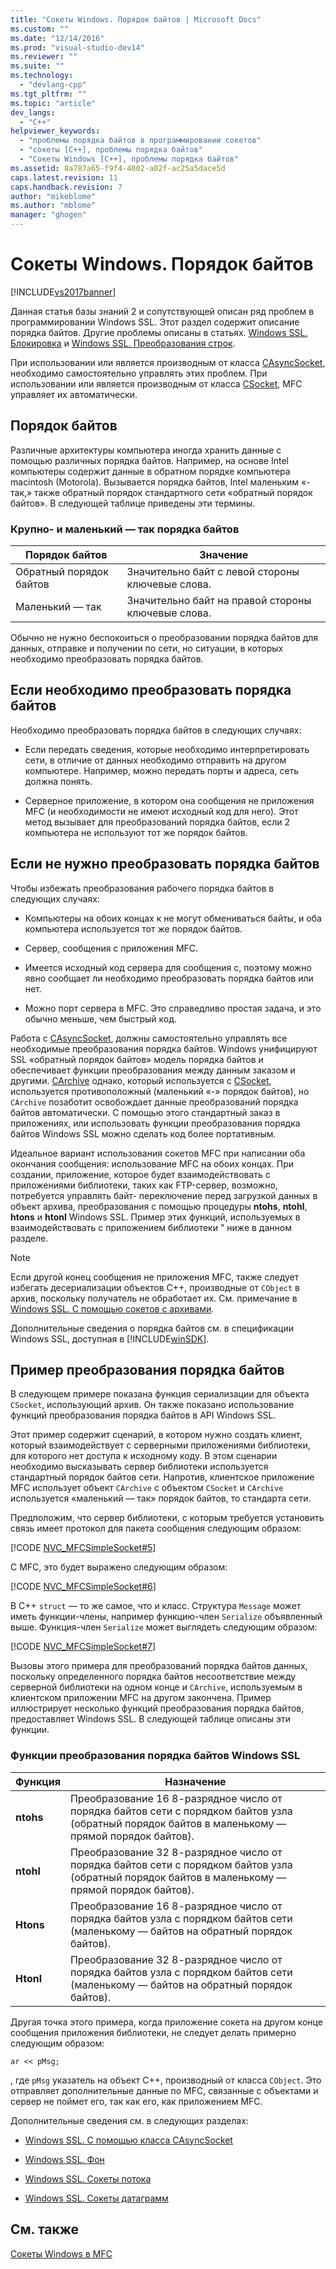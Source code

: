 ```yaml
---
title: "Сокеты Windows. Порядок байтов | Microsoft Docs"
ms.custom: ""
ms.date: "12/14/2016"
ms.prod: "visual-studio-dev14"
ms.reviewer: ""
ms.suite: ""
ms.technology: 
  - "devlang-cpp"
ms.tgt_pltfrm: ""
ms.topic: "article"
dev_langs: 
  - "C++"
helpviewer_keywords: 
  - "проблемы порядка байтов в программировании сокетов"
  - "сокеты [C++], проблемы порядка байтов"
  - "Сокеты Windows [C++], проблемы порядка байтов"
ms.assetid: 8a787a65-f9f4-4002-a02f-ac25a5dace5d
caps.latest.revision: 11
caps.handback.revision: 7
author: "mikeblome"
ms.author: "mblome"
manager: "ghogen"
---
```

# Сокеты Windows. Порядок байтов
[!INCLUDE[vs2017banner](../assembler/inline/includes/vs2017banner.md)]

Данная статья базы знаний 2 и сопутствующей описан ряд проблем в программировании Windows SSL.  Этот раздел содержит описание порядка байтов.  Другие проблемы описаны в статьях. [Windows SSL. Блокировка](../Topic/Windows%20Sockets:%20Blocking.md) и [Windows SSL. Преобразования строк](../mfc/windows-sockets-converting-strings.md).  
  
 При использовании или является производным от класса [CAsyncSocket](../Topic/CAsyncSocket%20Class.md), необходимо самостоятельно управлять этих проблем.  При использовании или является производным от класса [CSocket](../mfc/reference/csocket-class.md), MFC управляет их автоматически.  
  
## Порядок байтов  
 Различные архитектуры компьютера иногда хранить данные с помощью различных порядка байтов.  Например, на основе Intel компьютеры содержит данные в обратном порядке компьютера macintosh \(Motorola\).  Вызывается порядка байтов, Intel маленьким «\- так,» также обратный порядок стандартного сети «обратный порядок байтов».  В следующей таблице приведены эти термины.  
  
### Крупно\- и маленький — так порядка байтов  
  
|Порядок байтов|Значение|  
|--------------------|--------------|  
|Обратный порядок байтов|Значительно байт с левой стороны ключевые слова.|  
|Маленький — так|Значительно байт на правой стороны ключевые слова.|  
  
 Обычно не нужно беспокоиться о преобразовании порядка байтов для данных, отправке и получении по сети, но ситуации, в которых необходимо преобразовать порядка байтов.  
  
## Если необходимо преобразовать порядка байтов  
 Необходимо преобразовать порядка байтов в следующих случаях:  
  
-   Если передать сведения, которые необходимо интерпретировать сети, в отличие от данных необходимо отправить на другом компьютере.  Например, можно передать порты и адреса, сеть должна понять.  
  
-   Серверное приложение, в котором она сообщения не приложения MFC \(и необходимости не имеют исходный код для него\).  Этот метод вызывает для преобразований порядка байтов, если 2 компьютера не используют тот же порядок байтов.  
  
## Если не нужно преобразовать порядка байтов  
 Чтобы избежать преобразования рабочего порядка байтов в следующих случаях:  
  
-   Компьютеры на обоих концах к не могут обмениваться байты, и оба компьютера используется тот же порядок байтов.  
  
-   Сервер, сообщения с приложения MFC.  
  
-   Имеется исходный код сервера для сообщения с, поэтому можно явно сообщает ли необходимо преобразовать порядка байтов или нет.  
  
-   Можно порт сервера в MFC.  Это справедливо простая задача, и это обычно меньше, чем быстрый код.  
  
 Работа с [CAsyncSocket](../Topic/CAsyncSocket%20Class.md), должны самостоятельно управлять все необходимые преобразования порядка байтов.  Windows унифицируют SSL «обратный порядок байтов» модель порядка байтов и обеспечивает функции преобразования между данным заказом и другими.  [CArchive](../mfc/reference/carchive-class.md) однако, который используется с [CSocket](../mfc/reference/csocket-class.md), используется противоположный \(маленький «\-» порядок байтов\), но `CArchive` позаботит освобождает данные преобразований порядка байтов автоматически.  С помощью этого стандартный заказ в приложениях, или использовать функции преобразования порядка байтов Windows SSL можно сделать код более портативным.  
  
 Идеальное вариант использования сокетов MFC при написании оба окончания сообщения: использование MFC на обоих концах.  При создании, приложение, которое будет взаимодействовать с приложениями библиотеки, таких как FTP\-сервер, возможно, потребуется управлять байт\- переключение перед загрузкой данных в объект архива, преобразования с помощью процедуры **ntohs**, **ntohl**, **htons** и **htonl** Windows SSL.  Пример этих функций, используемых в взаимодействовать с приложением библиотеки " ниже в данном разделе.  
  
> [!NOTE]
>  Если другой конец сообщения не приложения MFC, также следует избегать десериализации объектов C\+\+, производные от `CObject` в архив, поскольку получатель не обработает их.  См. примечание в [Windows SSL. С помощью сокетов с архивами](../mfc/windows-sockets-using-sockets-with-archives.md).  
  
 Дополнительные сведения о порядка байтов см. в спецификации Windows SSL, доступная в [!INCLUDE[winSDK](../atl/includes/winsdk_md.md)].  
  
## Пример преобразования порядка байтов  
 В следующем примере показана функция сериализации для объекта `CSocket`, использующий архив.  Он также показано использование функций преобразования порядка байтов в API Windows SSL.  
  
 Этот пример содержит сценарий, в котором нужно создать клиент, который взаимодействует с серверными приложениями библиотеки, для которого нет доступа к исходному коду.  В этом сценарии необходимо высказывать сервер библиотеки используется стандартный порядок байтов сети.  Напротив, клиентское приложение MFC использует объект `CArchive` с объектом `CSocket` и `CArchive` используется «маленький — так» порядок байтов, то стандарта сети.  
  
 Предположим, что сервер библиотеки, с которым требуется установить связь имеет протокол для пакета сообщения следующим образом:  
  
 [!CODE [NVC_MFCSimpleSocket#5](../CodeSnippet/VS_Snippets_Cpp/NVC_MFCSimpleSocket#5)]  
  
 С MFC, это будет выражено следующим образом:  
  
 [!CODE [NVC_MFCSimpleSocket#6](../CodeSnippet/VS_Snippets_Cpp/NVC_MFCSimpleSocket#6)]  
  
 В C\+\+ `struct` — то же самое, что и класс.  Структура `Message` может иметь функции\-члены, например функцию\-член `Serialize` объявленный выше.  Функция\-член `Serialize` может выглядеть следующим образом:  
  
 [!CODE [NVC_MFCSimpleSocket#7](../CodeSnippet/VS_Snippets_Cpp/NVC_MFCSimpleSocket#7)]  
  
 Вызовы этого примера для преобразований порядка байтов данных, поскольку определенного порядка байтов несоответствие между серверной библиотеки на одном конце и `CArchive`, используемым в клиентском приложении MFC на другом закончена.  Пример иллюстрирует несколько функций преобразования порядка байтов, предоставляет Windows SSL.  В следующей таблице описаны эти функции.  
  
### Функции преобразования порядка байтов Windows SSL  
  
|Функция|Назначение|  
|-------------|----------------|  
|**ntohs**|Преобразование 16 8\-разрядное число от порядка байтов сети с порядком байтов узла \(обратный порядок байтов в маленькому — прямой порядок байтов\).|  
|**ntohl**|Преобразование 32 8\-разрядное число от порядка байтов сети с порядком байтов узла \(обратный порядок байтов в маленькому — прямой порядок байтов\).|  
|**Htons**|Преобразование 16 8\-разрядное число от порядка байтов узла с порядком байтов сети \(маленькому — байтов на обратный порядок байтов\).|  
|**Htonl**|Преобразование 32 8\-разрядное число от порядка байтов узла с порядком байтов сети \(маленькому — байтов на обратный порядок байтов\).|  
  
 Другая точка этого примера, когда приложение сокета на другом конце сообщения приложения библиотеки, не следует делать примерно следующим образом:  
  
 `ar << pMsg;`  
  
 , где `pMsg` указатель на объект C\+\+, производный от класса `CObject`.  Это отправляет дополнительные данные по MFC, связанные с объектами и сервер не поймет его, так как его, как приложением MFC.  
  
 Дополнительные сведения см. в следующих разделах:  
  
-   [Windows SSL. С помощью класса CAsyncSocket](../mfc/windows-sockets-using-class-casyncsocket.md)  
  
-   [Windows SSL. Фон](../mfc/windows-sockets-background.md)  
  
-   [Windows SSL. Сокеты потока](../mfc/windows-sockets-stream-sockets.md)  
  
-   [Windows SSL. Сокеты датаграмм](../mfc/windows-sockets-datagram-sockets.md)  
  
## См. также  
 [Сокеты Windows в MFC](../mfc/windows-sockets-in-mfc.md)